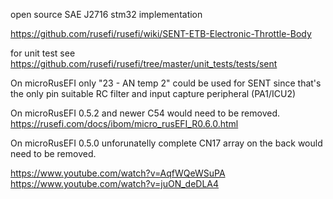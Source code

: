 open source SAE J2716 stm32 implementation

https://github.com/rusefi/rusefi/wiki/SENT-ETB-Electronic-Throttle-Body

for unit test see https://github.com/rusefi/rusefi/tree/master/unit_tests/tests/sent

On microRusEFI only "23 - AN temp 2" could be used for SENT since that's the only pin suitable RC filter and input capture peripheral (PA1/ICU2)


On microRusEFI 0.5.2 and newer C54 would need to be removed. https://rusefi.com/docs/ibom/micro_rusEFI_R0.6.0.html

On microRusEFI 0.5.0 unforunatelly complete CN17 array on the back would need to be removed.



https://www.youtube.com/watch?v=AqfWQeWSuPA
https://www.youtube.com/watch?v=juON_deDLA4
